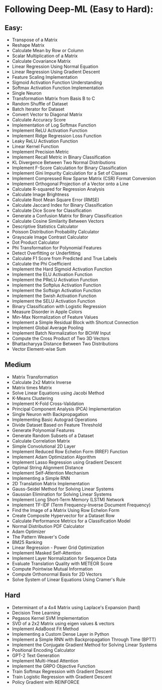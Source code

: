 # Following Deep-ML (Easy to Hard):

## Easy:
- Transpose of a Matrix
- Reshape Matrix
- Calculate Mean by Row or Column
- Scalar Multiplication of a Matrix
- Calculate Covariance Matrix
- Linear Regression Using Normal Equation
- Linear Regression Using Gradient Descent
- Feature Scaling Implementation
- Sigmoid Activation Function Understanding
- Softmax Activation Function Implementation
- Single Neuron
- Transformation Matrix from Basis B to C
- Random Shuffle of Dataset
- Batch Iterator for Dataset
- Convert Vector to Diagonal Matrix
- Calculate Accuracy Score
- Implementation of Log Softmax Function
- Implement ReLU Activation Function
- Implement Ridge Regression Loss Function
- Leaky ReLU Activation Function
- Linear Kernel Function
- Implement Precision Metric
- Implement Recall Metric in Binary Classification
- KL Divergence Between Two Normal Distributions
- Implement F-Score Calculation for Binary Classification
- Implement Gini Impurity Calculation for a Set of Classes
- Implement Compressed Row Sparse Matrix (CSR) Format Conversion
- Implement Orthogonal Projection of a Vector onto a Line
- Calculate R-squared for Regression Analysis
- Calculate Image Brightness
- Calculate Root Mean Square Error (RMSE)
- Calculate Jaccard Index for Binary Classification
- Calculate Dice Score for Classification
- Generate a Confusion Matrix for Binary Classification
- Calculate Cosine Similarity Between Vectors
- Descriptive Statistics Calculator
- Poisson Distribution Probability Calculator
- Grayscale Image Contrast Calculator
- Dot Product Calculator
- Phi Transformation for Polynomial Features
- Detect Overfitting or Underfitting
- Calculate F1 Score from Predicted and True Labels
- Calculate the Phi Coefficient
- Implement the Hard Sigmoid Activation Function
- Implement the ELU Activation Function
- Implement the PReLU Activation Function
- Implement the Softplus Activation Function
- Implement the Softsign Activation Function
- Implement the Swish Activation Function
- Implement the SELU Activation Function
- Binary Classification with Logistic Regression
- Measure Disorder in Apple Colors
- Min-Max Normalization of Feature Values
- Implement a Simple Residual Block with Shortcut Connection
- Implement Global Average Pooling
- Implement Batch Normalization for BCHW Input
- Compute the Cross Product of Two 3D Vectors
- Bhattacharyya Distance Between Two Distributions
- Vector Element-wise Sum

## Medium
- Matrix Transformation
- Calculate 2x2 Matrix Inverse
- Matrix times Matrix
- Solve Linear Equations using Jacobi Method
- K-Means Clustering
- Implement K-Fold Cross-Validation
- Principal Component Analysis (PCA) Implementation
- Single Neuron with Backpropagation
- Implementing Basic Autograd Operations
- Divide Dataset Based on Feature Threshold
- Generate Polynomial Features
- Generate Random Subsets of a Dataset
- Calculate Correlation Matrix
- Simple Convolutional 2D Layer
- Implement Reduced Row Echelon Form (RREF) Function
- Implement Adam Optimization Algorithm
- Implement Lasso Regression using Gradient Descent
- Optimal String Alignment Distance
- Implement Self-Attention Mechanism
- Implementing a Simple RNN
- 2D Translation Matrix Implementation
- Gauss-Seidel Method for Solving Linear Systems
- Gaussian Elimination for Solving Linear Systems
- Implement Long Short-Term Memory (LSTM) Network
- Implement TF-IDF (Term Frequency-Inverse Document Frequency)
- Find the Image of a Matrix Using Row Echelon Form
- Create Composite Hypervector for a Dataset Row
- Calculate Performance Metrics for a Classification Model
- Normal Distribution PDF Calculator
- Adam Optimizer
- The Pattern Weaver's Code
- BM25 Ranking
- Linear Regression - Power Grid Optimization
- Implement Masked Self-Attention
- Implement Layer Normalization for Sequence Data
- Evaluate Translation Quality with METEOR Score
- Compute Pointwise Mutual Information
- Compute Orthonormal Basis for 2D Vectors
- Solve System of Linear Equations Using Cramer's Rule

## Hard
- Determinant of a 4x4 Matrix using Laplace's Expansion (hard)
- Decision Tree Learning
- Pegasos Kernel SVM Implementation
- SVD of a 2x2 Matrix using eigen values & vectors
- Implement AdaBoost Fit Method
- Implementing a Custom Dense Layer in Python
- Implement a Simple RNN with Backpropagation Through Time (BPTT)
- Implement the Conjugate Gradient Method for Solving Linear Systems
- Positional Encoding Calculator
- GPT-2 Text Generation
- Implement Multi-Head Attention
- Implement the GRPO Objective Function
- Train Softmax Regression with Gradient Descent
- Train Logistic Regression with Gradient Descent
- Policy Gradient with REINFORCE